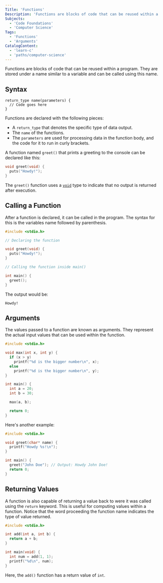 ```yaml
---
Title: 'Functions'
Description: 'Functions are blocks of code that can be reused within a program.'
Subjects:
  - 'Code Foundations'
  - 'Computer Science'
Tags:
  - 'Functions'
  - 'Arguments'
CatalogContent:
  - 'learn-c'
  - 'paths/computer-science'
---
```


Functions are blocks of code that can be reused within a program. They are stored under a name similar to a variable and can be called using this name.

## Syntax

```pseudo
return_type name(parameters) {
  // Code goes here
}
```

Functions are declared with the following pieces:

- A `return_type` that denotes the specific type of data output.
- The `name` of the functions.
- The `parameters` are used for processing data in the function body, and the code for it to run in curly brackets.

A function named `greet()` that prints a greeting to the console can be declared like this:

```c
void greet(void) {
  puts("Howdy!");
}
```

The `greet()` function uses a [`void`](https://www.codecademy.com/resources/docs/general/data-types/void) type to indicate that no output is returned after execution.

## Calling a Function

After a function is declared, it can be called in the program. The syntax for this is the variables name followed by parenthesis.

```c
#include <stdio.h>

// Declaring the function

void greet(void) {
  puts("Howdy!");
}

// Calling the function inside main()

int main() {
  greet();
}
```

The output would be:

```shell
Howdy!
```

## Arguments

The values passed to a function are known as arguments. They represent the actual input values that can be used within the function.

```c
#include <stdio.h>

void max(int x, int y) {
  if (x > y)
    printf("%d is the bigger number\n", x);
  else
    printf("%d is the bigger number\n", y);
}

int main() {
  int a = 20;
  int b = 30;

  max(a, b);

  return 0;
}
```

Here's another example:

```c
#include <stdio.h>

void greet(char* name) {
  printf("Howdy %s!\n");
}

int main() {
  greet("John Doe"); // Output: Howdy John Doe!
  return 0;
}
```

## Returning Values

A function is also capable of returning a value back to were it was called using the `return` keyword. This is useful for computing values within a function. Notice that the word proceeding the function name indicates the type of value returned.

```c
#include <stdio.h>

int add(int a, int b) {
  return a + b;
}

int main(void) {
  int num = add(1, 1);
  printf("%d\n", num);
}
```

Here, the `add()` function has a return value of `int`.
